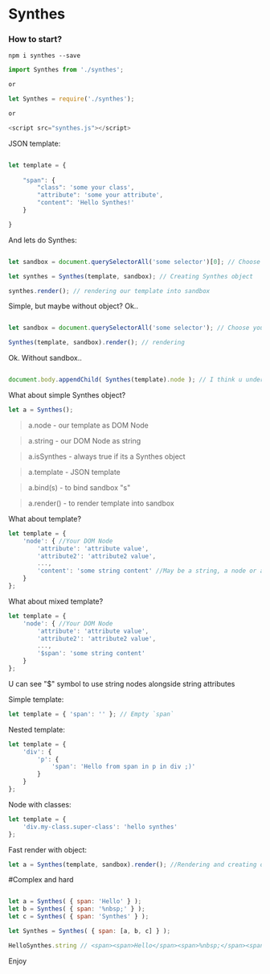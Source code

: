 # Synthes

### How to start?

```
npm i synthes --save
```

```javascript
import Synthes from './synthes';

or

let Synthes = require('./synthes');

or

<script src="synthes.js"></script>

```

JSON template:

```javascript

let template = {
	
	"span": {
		"class": 'some your class',
		"attribute": 'some your attribute',
		"content": 'Hello Synthes!'
	}

}


```

And lets do Synthes:

```javascript

let sandbox = document.querySelectorAll('some selector')[0]; // Choose your sandbox

let synthes = Synthes(template, sandbox); // Creating Synthes object

synthes.render(); // rendering our template into sandbox

```

Simple, but maybe without object? Ok..

```javascript

let sandbox = document.querySelectorAll('some selector'); // Choose your sandbox

Synthes(template, sandbox).render(); // rendering


```

Ok. Without sandbox..

```javascript

document.body.appendChild( Synthes(template).node ); // I think u understand


```

What about simple Synthes object?

```javascript
let a = Synthes();
```

> a.node - our template as DOM Node

> a.string - our DOM Node as string

> a.isSynthes - always true if its a Synthes object

> a.template - JSON template

> a.bind(s) - to bind sandbox "s"

> a.render() - to render template into sandbox


What about template?

```javascript
let template = {
	'node': { //Your DOM Node
		'attribute': 'attribute value',
		'attribute2': 'attribute2 value',
		...,
		'content': 'some string content' //May be a string, a node or a array template
	}
};
```

What about mixed template?

```javascript
let template = {
	'node': { //Your DOM Node
		'attribute': 'attribute value',
		'attribute2': 'attribute2 value',
		...,
		'$span': 'some string content'
	}
};
```
U can see "$" symbol to use string nodes alongside string attributes

Simple template:

```javascript
let template = { 'span': '' }; // Empty `span`
```
Nested template:

```javascript
let template = {
	'div': {
		'p': {
			'span': 'Hello from span in p in div ;)'
		}
	}
};
```

Node with classes:

```javascript
let template = {
	'div.my-class.super-class': 'hello synthes'
};
```

Fast render with object:

```javascript
let a = Synthes(template, sandbox).render(); //Rendering and creating object at once
```

#Complex and hard

```javascript

let a = Synthes( { span: 'Hello' } );
let b = Synthes( { span: '%nbsp;' } );
let c = Synthes( { span: 'Synthes' } );

let Synthes = Synthes( { span: [a, b, c] } );

HelloSynthes.string // <span><span>Hello</span><span>%nbsp;</span><span>Synthes</span></span>

```

Enjoy
